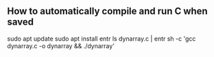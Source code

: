 ## How to automatically compile and run C when saved
sudo apt update
sudo apt install entr
ls dynarray.c | entr sh -c 'gcc dynarray.c -o dynarray && ./dynarray'